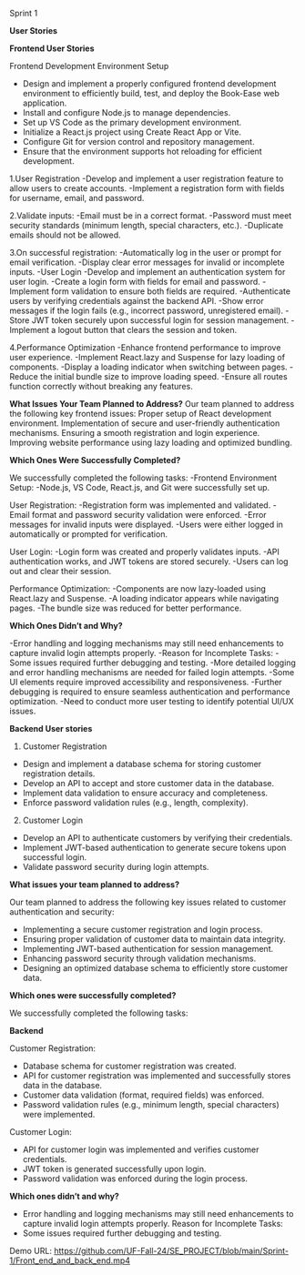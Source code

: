 Sprint 1 

**User Stories**

**Frontend User Stories**

Frontend Development Environment Setup

 - Design and implement a properly configured frontend development environment to efficiently build, test, and deploy the Book-Ease web application.
 - Install and configure Node.js to manage dependencies.
 - Set up VS Code as the primary development environment.
 - Initialize a React.js project using Create React App or Vite.
 - Configure Git for version control and repository management.
 - Ensure that the environment supports hot reloading for efficient development.

1.User Registration
-Develop and implement a user registration feature to allow users to create accounts.
-Implement a registration form with fields for username, email, and password.

2.Validate inputs:
-Email must be in a correct format.
-Password must meet security standards (minimum length, special characters, etc.).
-Duplicate emails should not be allowed.

3.On successful registration:
-Automatically log in the user or prompt for email verification.
-Display clear error messages for invalid or incomplete inputs.
-User Login
-Develop and implement an authentication system for user login.
-Create a login form with fields for email and password.
-Implement form validation to ensure both fields are required.
-Authenticate users by verifying credentials against the backend API.
-Show error messages if the login fails (e.g., incorrect password, unregistered email).
-Store JWT token securely upon successful login for session management.
-Implement a logout button that clears the session and token.

4.Performance Optimization
-Enhance frontend performance to improve user experience.
-Implement React.lazy and Suspense for lazy loading of components.
-Display a loading indicator when switching between pages.
-Reduce the initial bundle size to improve loading speed.
-Ensure all routes function correctly without breaking any features.

**What Issues Your Team Planned to Address?**
Our team planned to address the following key frontend issues:
Proper setup of React development environment.
Implementation of secure and user-friendly authentication mechanisms.
Ensuring a smooth registration and login experience.
Improving website performance using lazy loading and optimized bundling.

**Which Ones Were Successfully Completed?**
 
We successfully completed the following tasks:
-Frontend Environment Setup:
-Node.js, VS Code, React.js, and Git were successfully set up.

User Registration:
-Registration form was implemented and validated.
-Email format and password security validation were enforced.
-Error messages for invalid inputs were displayed.
-Users were either logged in automatically or prompted for verification.

User Login:
-Login form was created and properly validates inputs.
-API authentication works, and JWT tokens are stored securely.
-Users can log out and clear their session.

Performance Optimization:
-Components are now lazy-loaded using React.lazy and Suspense.
-A loading indicator appears while navigating pages.
-The bundle size was reduced for better performance.

**Which Ones Didn’t and Why?**

-Error handling and logging mechanisms may still need enhancements to capture invalid login attempts properly.
-Reason for Incomplete Tasks:
-Some issues required further debugging and testing.
-More detailed logging and error handling mechanisms are needed for failed login attempts.
-Some UI elements require improved accessibility and responsiveness.
-Further debugging is required to ensure seamless authentication and performance optimization.
-Need to conduct more user testing to identify potential UI/UX issues.


**Backend User stories**

1. Customer Registration
- Design and implement a database schema for storing customer registration details.
- Develop an API to accept and store customer data in the database.
- Implement data validation to ensure accuracy and completeness.
- Enforce password validation rules (e.g., length, complexity).

2. Customer Login
- Develop an API to authenticate customers by verifying their credentials.
- Implement JWT-based authentication to generate secure tokens upon successful login.
- Validate password security during login attempts.



**What issues your team planned to address?**

Our team planned to address the following key issues related to customer authentication and security:

  - Implementing a secure customer registration and login process.
  - Ensuring proper validation of customer data to maintain data integrity.
  - Implementing JWT-based authentication for session management.
  - Enhancing password security through validation mechanisms.
  - Designing an optimized database schema to efficiently store customer data.

**Which ones were successfully completed?**

We successfully completed the following tasks:


**Backend**

   Customer Registration:

  - Database schema for customer registration was created.
  - API for customer registration was implemented and successfully stores data in the database.
  - Customer data validation (format, required fields) was enforced.
  - Password validation rules (e.g., minimum length, special characters) were implemented.
    
  Customer Login:

  - API for customer login was implemented and verifies customer credentials.
  - JWT token is generated successfully upon login.
  - Password validation was enforced during the login process.

**Which ones didn’t and why?**
  - Error handling and logging mechanisms may still need enhancements to capture invalid login attempts properly.
  Reason for Incomplete Tasks:
  - Some issues required further debugging and testing.


Demo URL: https://github.com/UF-Fall-24/SE_PROJECT/blob/main/Sprint-1/Front_end_and_back_end.mp4

